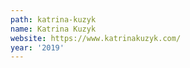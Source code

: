 ```yaml
---
path: katrina-kuzyk
name: Katrina Kuzyk
website: https://www.katrinakuzyk.com/
year: '2019'
---
```

